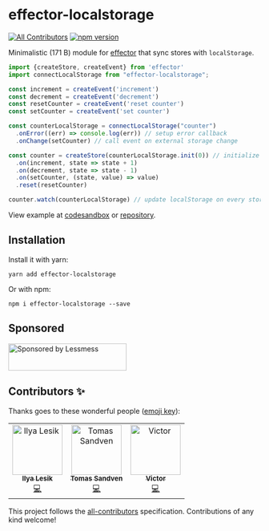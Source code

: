 # effector-localstorage
[![All Contributors](https://img.shields.io/badge/all_contributors-3-orange.svg?style=flat-square)](#contributors)
[![npm version](https://img.shields.io/npm/v/effector-localstorage.svg)](https://www.npmjs.com/package/effector-localstorage)

Minimalistic (171 B) module for [effector](https://github.com/zerobias/effector) that sync stores with `localStorage`.

```javascript
import {createStore, createEvent} from 'effector'
import connectLocalStorage from "effector-localstorage";

const increment = createEvent('increment')
const decrement = createEvent('decrement')
const resetCounter = createEvent('reset counter')
const setCounter = createEvent('set counter')

const counterLocalStorage = connectLocalStorage("counter")
  .onError((err) => console.log(err)) // setup error callback
  .onChange(setCounter) // call event on external storage change

const counter = createStore(counterLocalStorage.init(0)) // initialize store with localStorage value
  .on(increment, state => state + 1)
  .on(decrement, state => state - 1)
  .on(setCounter, (state, value) => value)
  .reset(resetCounter)

counter.watch(counterLocalStorage) // update localStorage on every store change
```
View example at [codesandbox](https://codesandbox.io/s/effector-localstorage-85czp) or [repository](/example).

## Installation

Install it with yarn:

```
yarn add effector-localstorage
```

Or with npm:

```
npm i effector-localstorage --save
```

## Sponsored

<a href="https://lessmess.agency/?utm_source=effector-localstorage">
  <img src="https://lessmess.agency/badges/sponsored_by_lessmess.svg"
       alt="Sponsored by Lessmess" width="236" height="54">
</a>

## Contributors ✨

Thanks goes to these wonderful people ([emoji key](https://allcontributors.org/docs/en/emoji-key)):

<!-- ALL-CONTRIBUTORS-LIST:START - Do not remove or modify this section -->
<!-- prettier-ignore -->
<table>
  <tr>
    <td align="center"><a href="https://twitter.com/ilialesik"><img src="https://avatars2.githubusercontent.com/u/1270648?v=4" width="100px;" alt="Ilya Lesik"/><br /><sub><b>Ilya Lesik</b></sub></a><br /><a href="https://github.com/lessmess-dev/effector-localstorage/commits?author=ilyalesik" title="Code">💻</a></td>
    <td align="center"><a href="http://stackoverflow.com/users/388916/hubro"><img src="https://avatars0.githubusercontent.com/u/597206?v=4" width="100px;" alt="Tomas Sandven"/><br /><sub><b>Tomas Sandven</b></sub></a><br /><a href="https://github.com/lessmess-dev/effector-localstorage/commits?author=Hubro" title="Code">💻</a></td>
    <td align="center"><a href="https://github.com/yumauri"><img src="https://avatars0.githubusercontent.com/u/6583994?v=4" width="100px;" alt="Victor"/><br /><sub><b>Victor</b></sub></a><br /><a href="https://github.com/lessmess-dev/effector-localstorage/commits?author=yumauri" title="Code">💻</a></td>
  </tr>
</table>

<!-- ALL-CONTRIBUTORS-LIST:END -->

This project follows the [all-contributors](https://github.com/all-contributors/all-contributors) specification. Contributions of any kind welcome!
